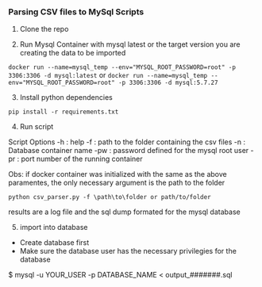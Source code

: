 ### Parsing CSV files to MySql Scripts

1. Clone the repo

2. Run Mysql Container with mysql latest or the target version you are creating the data to be imported

`docker run --name=mysql_temp --env="MYSQL_ROOT_PASSWORD=root" -p 3306:3306 -d mysql:latest`
or
`docker run --name=mysql_temp --env="MYSQL_ROOT_PASSWORD=root" -p 3306:3306 -d mysql:5.7.27`


3. Install python dependencies

`pip install -r requirements.txt`


4. Run script

Script Options
-h : help 
-f : path to the folder containing the csv files
-n : Database container name
-pw : password defined for the mysql root user
-pr : port number of the running container

Obs: if docker container was initialized with the same as the above paramentes, the only necessary argument is the path to the folder 

`python csv_parser.py -f \path\to\folder or path/to/folder`

results are a log file and the sql dump formated for the mysql database

5. import into database 
- Create database first
- Make sure the database user has the necessary privilegies for the database

$ mysql -u YOUR_USER -p DATABASE_NAME < output_#######.sql












